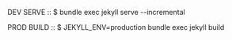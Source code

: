 DEV SERVE ::
$ bundle exec jekyll serve --incremental

PROD BUILD ::
$ JEKYLL_ENV=production bundle exec jekyll build
